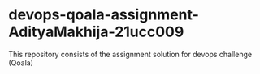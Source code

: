 # devops-qoala-assignment-AdityaMakhija-21ucc009
 This repository consists of the assignment solution for devops challenge (Qoala)
